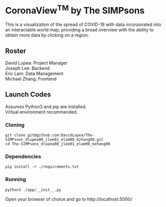 # CoronaView<sup>TM</sup> by The SIMPsons
This is a visualization of the spread of COVID-19 with data incorporated into an interactable world map, 
providing a broad overview with the ability to obtain more data by clicking on a region.

## Roster
David Lupea: Project Manager  
Joseph Lee: Backend  
Eric Lam: Data Management  
Michael Zhang: Frontend

## Launch Codes
Assumes Python3 and pip are installed.  
Virtual environment recommended.
### Cloning
```shell script
git clone git@github.com:DavidLupea/The-SIMPsons_dlupea00_jlee01_elam00_mzhang00.git
cd The-SIMPsons_dlupea00_jlee01_elam00_mzhang00
```
### Dependencies
```shell script
pip install -r ./requirements.txt
```
### Running
```shell script
python3 ./app/__init__.py
```
Open your browser of choice and go to http://localhost:5000/
